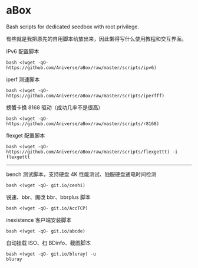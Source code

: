 # aBox
Bash scripts for dedicated seedbox with root privilege.  

有些就是我把原先的自用脚本给放出来，因此懒得写什么使用教程和交互界面。  

IPv6 配置脚本
```
bash <(wget -qO- https://github.com/Aniverse/aBox/raw/master/scripts/ipv6)
```

iperf 测速脚本
```
bash <(wget -qO- https://github.com/Aniverse/aBox/raw/master/scripts/iperfff)
```

螃蟹卡换 8168 驱动（成功几率不是很高）
```
bash <(wget -qO- https://github.com/Aniverse/aBox/raw/master/scripts/r8168)
```

flexget 配置脚本
```
bash <(wget -qO- https://github.com/Aniverse/aBox/raw/master/scripts/flexgettt) -i
flexgettt
```

-------------------

bench 测试脚本，支持硬盘 4K 性能测试、独服硬盘通电时间检测
```
bash <(wget -qO- git.io/ceshi)
```

锐速、bbr、魔改 bbr、bbrplus 脚本
```
bash <(wget -qO- git.io/AccTCP)
```

inexistence 客户端安装脚本
```
bash <(wget -qO- git.io/abcde)
```

自动挂载 ISO、扫 BDinfo、截图脚本
```
bash <(wget -qO- git.io/bluray) -u
bluray
```
